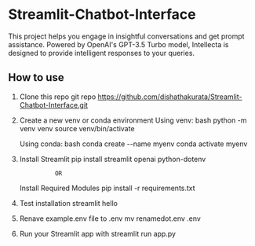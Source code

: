 # Streamlit-Chatbot-Interface

This project helps you engage in insightful conversations and get prompt assistance. Powered by OpenAI's GPT-3.5 Turbo model, Intellecta is designed to provide intelligent responses to your queries.

## How to use

1. Clone this repo
     git repo https://github.com/dishathakurata/Streamlit-Chatbot-Interface.git
   
2. Create a new venv or conda environment
      Using venv:
        bash
        python -m venv venv
        source venv/bin/activate
   
      Using conda:
        bash
        conda create --name myenv
        conda activate myenv

3. Install Streamlit
      pip install streamlit openai python-dotenv

                 OR

   Install Required Modules
      pip install -r requirements.txt


4. Test installation
      streamlit hello

5. Renave example.env file to .env
      mv renamedot.env .env

6. Run your Streamlit app with
      streamlit run app.py
